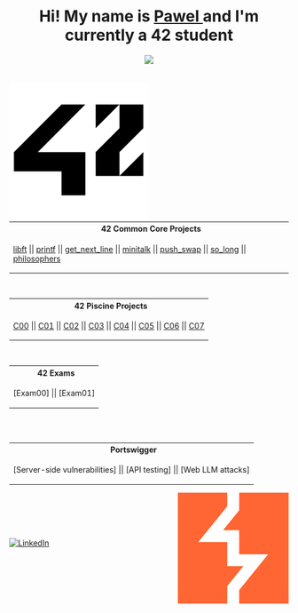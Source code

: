 <h1 align="center">
  Hi! My name is 
  <a href="https://linkedin.com/in/pawel-przybyla-52296431a">
    Pawel
  <a/>
and I'm currently a 42 student
</h1>
<p align="center">
    <img src="https://skillicons.dev/icons?i=c,html,css,js,docker,debian,github,git,linux,windows"/>
</p>
<br>
<a href="https://www.42heilbronn.de/en/?_gl=1*138a8s*_up*MQ..&gclid=Cj0KCQjww5u2BhDeARIsALBuLnPIqIUVFLC692elBFgjtKE8jnV5W0YhCH9zJADNEJ-jPBlSYaDuDLAaAlXKEALw_wcB">
  <img align="left" src="https://github.com/paprzyby/paprzyby/blob/main/42_Logo.png"
        width="250" 
       height="250" />
</a>
<table align="center">
<tr>
<th align="center"> &nbsp; 42 Common Core Projects</th>
</tr>
<tr>
<td>

[libft](https://github.com/paprzyby/libft) || [printf](https://github.com/paprzyby/ft_printf) || [get_next_line](https://github.com/paprzyby/42-Common-Core/tree/main/get_next_line)
|| [minitalk](https://github.com/paprzyby/42-Common-Core/tree/main/minitalk) || [push_swap](https://github.com/paprzyby/42-Common-Core/tree/main/push_swap) || [so_long](https://github.com/paprzyby/42-Common-Core/tree/main/so_long)
|| [philosophers](https://github.com/paprzyby/42-Common-Core/tree/main/philo)

</td>
</tr> </table>
<br>
<table align="center">
<tr>
<th align="center""> &nbsp; 42 Piscine Projects</th>
</tr>
<tr>
<td>

[C00](https://github.com/paprzyby/42-Piscine/tree/main/C00) || [C01](https://github.com/paprzyby/42-Piscine/tree/main/C01) || [C02](https://github.com/paprzyby/42-Piscine/tree/main/C02)
|| [C03](https://github.com/paprzyby/42-Piscine/tree/main/C03) || [C04](https://github.com/paprzyby/42-Piscine/tree/main/C04) || [C05](https://github.com/paprzyby/42-Piscine/tree/main/C05)
|| [C06](https://github.com/paprzyby/42-Piscine/tree/main/C06) || [C07](https://github.com/paprzyby/42-Piscine/tree/main/C07)

</td> </tr> </table>
<br>
<table align="center">
<tr>
<th align="center""> &nbsp; 42 Exams</th>
</tr>
<tr>
<td>

[Exam00] || [Exam01]

</td> </tr> </table>
<br>
<br>
<table align="left">
<tr>
<th align="center""> &nbsp; Portswigger</th>
</tr>
<tr>
<td>

[Server-side vulnerabilities] || [API testing] || [Web LLM attacks]

</td> </tr> </table>
</td>
</tr> </table>
<a href="https://portswigger.net/">
  <img align="right" src="https://github.com/paprzyby/paprzyby/blob/main/portswigger_logo.png"
      width="200" 
      height="200" />
</a>
<br>
<br>
<br>
<br>
<br>
<br>
<br>
<br>
<br>
<br>

[![LinkedIn](https://img.shields.io/badge/LinkedIn-%230077B5.svg?logo=linkedin&logoColor=white)](https://linkedin.com/in/pawel-przybyla-52296431a)
